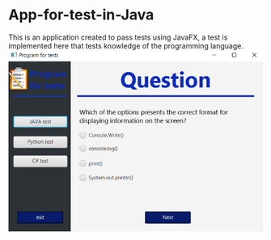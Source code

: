# App-for-test-in-Java
This is an application created to pass tests using JavaFX, a test is implemented here that tests knowledge of the programming language.
![](https://github.com/aanastsaa/App-for-test-in-Java/blob/main/Снимок%20экрана%202024-03-15%20005859.png)
